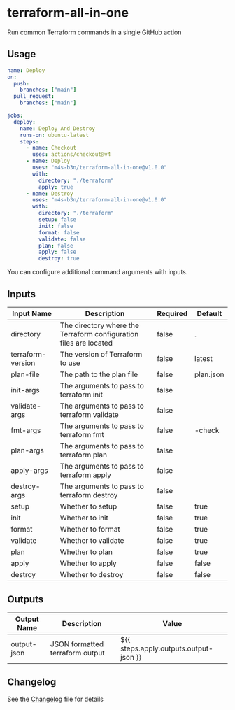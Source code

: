 # terraform-all-in-one
Run common Terraform commands in a single GitHub action

## Usage

```yaml
name: Deploy
on:
  push:
    branches: ["main"]
  pull_request:
    branches: ["main"]

jobs:
  deploy:
    name: Deploy And Destroy
    runs-on: ubuntu-latest
    steps:
      - name: Checkout
        uses: actions/checkout@v4
      - name: Deploy
        uses: "m4s-b3n/terraform-all-in-one@v1.0.0"
        with:          
          directory: "./terraform"
          apply: true
      - name: Destroy
        uses: "m4s-b3n/terraform-all-in-one@v1.0.0"
        with:          
          directory: "./terraform"
          setup: false
          init: false
          format: false
          validate: false
          plan: false
          apply: false
          destroy: true
```

You can configure additional command arguments with inputs. 

## Inputs

| Input Name | Description | Required | Default |
|------------|-------------|----------|---------|
| directory | The directory where the Terraform configuration files are located | false | . |
| terraform-version | The version of Terraform to use | false | latest |
| plan-file | The path to the plan file | false | plan.json |
| init-args | The arguments to pass to terraform init | false |  |
| validate-args | The arguments to pass to terraform validate | false |  |
| fmt-args | The arguments to pass to terraform fmt | false | -check |
| plan-args | The arguments to pass to terraform plan | false |  |
| apply-args | The arguments to pass to terraform apply | false |  |
| destroy-args | The arguments to pass to terraform destroy | false |  |
| setup | Whether to setup | false | true |
| init | Whether to init | false | true |
| format | Whether to format | false | true |
| validate | Whether to validate | false | true |
| plan | Whether to plan | false | true |
| apply | Whether to apply | false | false |
| destroy | Whether to destroy | false | false |

## Outputs

| Output Name | Description | Value |
| --- | --- | --- |
| output-json | JSON formatted terraform output | ${{ steps.apply.outputs.output-json }} |

## Changelog
See the [Changelog](./CHANGELOG.md) file for details
